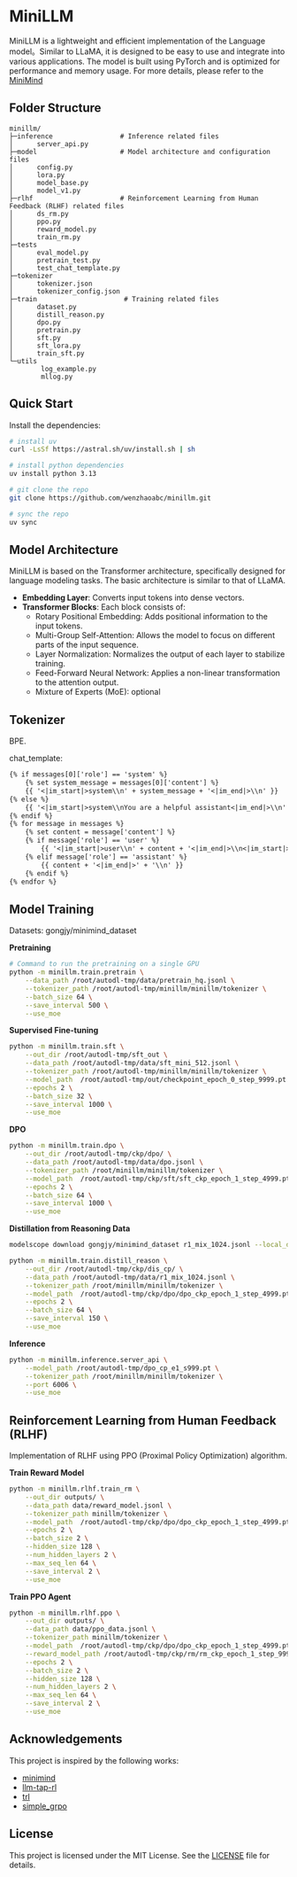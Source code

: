 # MiniLLM

MiniLLM is a lightweight and efficient implementation of the Language model。Similar to LLaMA, it is designed to be easy to use and integrate into various applications. The model is built using PyTorch and is optimized for performance and memory usage. For more details, please refer to the [MiniMind](https://github.com/jingyaogong/minimind)

## Folder Structure

```plaintext
minillm/
├─inference                 # Inference related files
│      server_api.py
├─model                     # Model architecture and configuration files    
│      config.py
│      lora.py
│      model_base.py
│      model_v1.py
├─rlhf                      # Reinforcement Learning from Human Feedback (RLHF) related files
│      ds_rm.py
│      ppo.py
│      reward_model.py
│      train_rm.py
├─tests
│      eval_model.py
│      pretrain_test.py
│      test_chat_template.py
├─tokenizer
│      tokenizer.json
│      tokenizer_config.json
├─train                      # Training related files    
│      dataset.py
│      distill_reason.py
│      dpo.py
│      pretrain.py
│      sft.py
│      sft_lora.py
│      train_sft.py
└─utils
        log_example.py
        mllog.py
```

## Quick Start

Install the dependencies:

```sh
# install uv
curl -LsSf https://astral.sh/uv/install.sh | sh

# install python dependencies
uv install python 3.13

# git clone the repo
git clone https://github.com/wenzhaoabc/minillm.git

# sync the repo
uv sync
```

## Model Architecture

MiniLLM is based on the Transformer architecture, specifically designed for language modeling tasks. The basic architecture is similar to that of LLaMA.

- **Embedding Layer**: Converts input tokens into dense vectors.
- **Transformer Blocks**: Each block consists of:
    - Rotary Positional Embedding: Adds positional information to the input tokens.
    - Multi-Group Self-Attention: Allows the model to focus on different parts of the input sequence.
    - Layer Normalization: Normalizes the output of each layer to stabilize training.
    - Feed-Forward Neural Network: Applies a non-linear transformation to the attention output.
    - Mixture of Experts (MoE): optional

## Tokenizer

BPE.

chat_template:

```txt
{% if messages[0]['role'] == 'system' %}
    {% set system_message = messages[0]['content'] %}
    {{ '<|im_start|>system\\n' + system_message + '<|im_end|>\\n' }}
{% else %}
    {{ '<|im_start|>system\\nYou are a helpful assistant<|im_end|>\\n' }}
{% endif %}
{% for message in messages %}
    {% set content = message['content'] %}
    {% if message['role'] == 'user' %}
        {{ '<|im_start|>user\\n' + content + '<|im_end|>\\n<|im_start|>assistant\\n' }}
    {% elif message['role'] == 'assistant' %}
        {{ content + '<|im_end|>' + '\\n' }}
    {% endif %}
{% endfor %}
```

## Model Training

Datasets: gongjy/minimind_dataset

**Pretraining**

```bash
# Command to run the pretraining on a single GPU
python -m minillm.train.pretrain \
    --data_path /root/autodl-tmp/data/pretrain_hq.jsonl \
    --tokenizer_path /root/autodl-tmp/minillm/minillm/tokenizer \
    --batch_size 64 \
    --save_interval 500 \
    --use_moe
```

**Supervised Fine-tuning**

```bash
python -m minillm.train.sft \
    --out_dir /root/autodl-tmp/sft_out \
    --data_path /root/autodl-tmp/data/sft_mini_512.jsonl \
    --tokenizer_path /root/autodl-tmp/minillm/minillm/tokenizer \
    --model_path  /root/autodl-tmp/out/checkpoint_epoch_0_step_9999.pt \
    --epochs 2 \
    --batch_size 32 \
    --save_interval 1000 \
    --use_moe
```

**DPO**

```bash
python -m minillm.train.dpo \
    --out_dir /root/autodl-tmp/ckp/dpo/ \
    --data_path /root/autodl-tmp/data/dpo.jsonl \
    --tokenizer_path /root/minillm/minillm/tokenizer \
    --model_path  /root/autodl-tmp/ckp/sft/sft_ckp_epoch_1_step_4999.pt \
    --epochs 2 \
    --batch_size 64 \
    --save_interval 1000 \
    --use_moe
```

**Distillation from Reasoning Data**

```bash
modelscope download gongjy/minimind_dataset r1_mix_1024.jsonl --local_dir /root/autodl-tmp/data --repo-type dataset

python -m minillm.train.distill_reason \
    --out_dir /root/autodl-tmp/ckp/dis_cp/ \
    --data_path /root/autodl-tmp/data/r1_mix_1024.jsonl \
    --tokenizer_path /root/minillm/minillm/tokenizer \
    --model_path  /root/autodl-tmp/ckp/dpo/dpo_ckp_epoch_1_step_4999.pt \
    --epochs 2 \
    --batch_size 64 \
    --save_interval 150 \
    --use_moe
```

**Inference**

```bash
python -m minillm.inference.server_api \
    --model_path /root/autodl-tmp/dpo_cp_e1_s999.pt \
    --tokenizer_path /root/minillm/minillm/tokenizer \
    --port 6006 \
    --use_moe
```

## Reinforcement Learning from Human Feedback (RLHF)

Implementation of RLHF using PPO (Proximal Policy Optimization) algorithm.

**Train Reward Model**

```bash
python -m minillm.rlhf.train_rm \
    --out_dir outputs/ \
    --data_path data/reward_model.jsonl \
    --tokenizer_path minillm/tokenizer \
    --model_path  /root/autodl-tmp/ckp/dpo/dpo_ckp_epoch_1_step_4999.pt \
    --epochs 2 \
    --batch_size 2 \
    --hidden_size 128 \
    --num_hidden_layers 2 \
    --max_seq_len 64 \
    --save_interval 2 \
    --use_moe
```

**Train PPO Agent**

```bash
python -m minillm.rlhf.ppo \
    --out_dir outputs/ \
    --data_path data/ppo_data.jsonl \
    --tokenizer_path minillm/tokenizer \
    --model_path  /root/autodl-tmp/ckp/dpo/dpo_ckp_epoch_1_step_4999.pt \
    --reward_model_path /root/autodl-tmp/ckp/rm/rm_ckp_epoch_1_step_999.pt \
    --epochs 2 \
    --batch_size 2 \
    --hidden_size 128 \
    --num_hidden_layers 2 \
    --max_seq_len 64 \
    --save_interval 2 \
    --use_moe
```

## Acknowledgements

This project is inspired by the following works:

- [minimind](https://github.com/jingyaogong/minimind)
- [llm-tap-rl](https://github.com/wenzhaoabc/llm-tap-rl)
- [trl](https://github.com/huggingface/trl)
- [simple_grpo](https://github.com/lsdefine/simple_GRPO)

## License

This project is licensed under the MIT License. See the [LICENSE](LICENSE) file for details.
